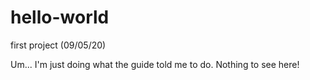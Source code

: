 # hello-world
first project (09/05/20)

Um... I'm just doing what the guide told me to do. Nothing to see here!
